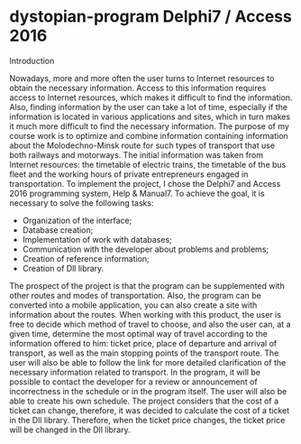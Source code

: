 # dystopian-program Delphi7 / Access 2016
Introduction


Nowadays, more and more often the user turns to Internet resources to obtain the necessary information. Access to this information requires access to Internet resources, which makes it difficult to find the information. Also, finding information by the user can take a lot of time, especially if the information is located in various applications and sites, which in turn makes it much more difficult to find the necessary information.
The purpose of my course work is to optimize and combine information containing information about the Molodechno-Minsk route for such types of transport that use both railways and motorways.
The initial information was taken from Internet resources: the timetable of electric trains, the timetable of the bus fleet and the working hours of private entrepreneurs engaged in transportation.
To implement the project, I chose the Delphi7 and Access 2016 programming system, Help & Manual7.
To achieve the goal, it is necessary to solve the following tasks:

- Organization of the interface;
-	Database creation;
- Implementation of work with databases;
- Communication with the developer about problems and problems;
- Creation of reference information;
- Creation of Dll library.

The prospect of the project is that the program can be supplemented with other routes and modes of transportation. Also, the program can be converted into a mobile application, you can also create a site with information about the routes.
When working with this product, the user is free to decide which method of travel to choose, and also the user can, at a given time, determine the most optimal way of travel according to the information offered to him: ticket price, place of departure and arrival of transport, as well as the main stopping points of the transport route. The user will also be able to follow the link for more detailed clarification of the necessary information related to transport. In the program, it will be possible to contact the developer for a review or announcement of incorrectness in the schedule or in the program itself. The user will also be able to create his own schedule. The project considers that the cost of a ticket can change, therefore, it was decided to calculate the cost of a ticket in the Dll library. Therefore, when the ticket price changes, the ticket price will be changed in the Dll library.

